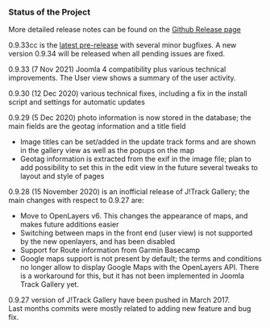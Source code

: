 ### Status of the Project

More detailed release notes can be found on the [Github Release page](https://github.com/mastervanleeuwen/J-TrackGallery/releases)

0.9.33cc is the [latest pre-release](https://github.com/mastervanleeuwen/J-TrackGallery/releases/tag/0.9.33c) with several minor bugfixes. A new version 0.9.34 will be released when all pending issues are fixed.

0.9.33 (7 Nov 2021) Joomla 4 compatibility plus various technical improvements. The User view shows a summary of the user activity.

0.9.30 (12 Dec 2020) various technical fixes, including a fix in the install script and settings for automatic updates

0.9.29 (5 Dec 2020) photo information is now stored in the database; the main fields are the geotag information and a title field
- Image titles can be set/added in the update track forms and are shown in the gallery view as well as the popups on the map
- Geotag information is extracted from the exif in the image file; plan to add possibility to set this in the edit view in the future
several tweaks to layout and style of pages

0.9.28 (15 November 2020) is an inofficial release of J!Track Gallery; the main changes with respect to 0.9.27 are:
- Move to OpenLayers v6. This changes the appearance of maps, and makes future additions easier
- Switching between maps in the front end (user view) is not supported by the new openlayers, and has been disabled
- Support for Route information from Garmin Basecamp
- Google maps support is not present by default; the terms and conditions no longer allow to display Google Maps with the OpenLayers API. There is a workaround for this, but it has not been implemented in Joomla Track Gallery yet.

0.9.27 version of J!Track Gallery have been pushed in March 2017.  
Last months commits were mostly related to adding new feature and bug fix.
